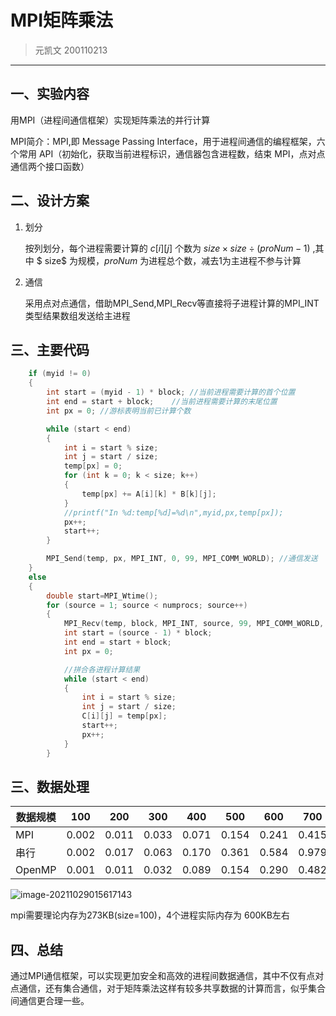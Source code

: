# MPI矩阵乘法

> 元凯文 200110213

---



## 一、实验内容

用MPI（进程间通信框架）实现矩阵乘法的并行计算

MPI简介：MPI,即 Message Passing Interface，用于进程间通信的编程框架，六个常用 API（初始化，获取当前进程标识，通信器包含进程数，结束 MPI，点对点通信两个接口函数）

## 二、设计方案

1. 划分

   按列划分，每个进程需要计算的 $c [i] [j]$ 个数为 $size\times size\div (proNum-1)$ ,其中 $ size$ 为规模，$proNum$ 为进程总个数，减去1为主进程不参与计算

2. 通信

   采用点对点通信，借助MPI_Send,MPI_Recv等直接将子进程计算的MPI_INT类型结果数组发送给主进程

## 三、主要代码

```c
    if (myid != 0)
    {
        int start = (myid - 1) * block; //当前进程需要计算的首个位置
        int end = start + block;    //当前进程需要计算的末尾位置
        int px = 0; //游标表明当前已计算个数

        while (start < end)
        {
            int i = start % size;
            int j = start / size;
            temp[px] = 0;
            for (int k = 0; k < size; k++)
            {
                temp[px] += A[i][k] * B[k][j];
            }
            //printf("In %d:temp[%d]=%d\n",myid,px,temp[px]);
            px++;
            start++;
        }

        MPI_Send(temp, px, MPI_INT, 0, 99, MPI_COMM_WORLD); //通信发送
    }
    else
    {
        double start=MPI_Wtime();
        for (source = 1; source < numprocs; source++)
        {
            MPI_Recv(temp, block, MPI_INT, source, 99, MPI_COMM_WORLD, &status); //通信接收
            int start = (source - 1) * block;
            int end = start + block;
            int px = 0;

            //拼合各进程计算结果
            while (start < end)
            {
                int i = start % size;
                int j = start / size;
                C[i][j] = temp[px];
                start++;
                px++;
            }
        }
```



## 三、数据处理

| 数据规模 | 100   | 200   | 300   | 400   | 500   | 600   | 700   | 800   | 900   | 1000  |
| -------- | ----- | ----- | ----- | ----- | ----- | ----- | ----- | ----- | ----- | ----- |
| MPI      | 0.002 | 0.011 | 0.033 | 0.071 | 0.154 | 0.241 | 0.415 | 0.622 | 0.819 | 1.329 |
| 串行     | 0.002 | 0.017 | 0.063 | 0.170 | 0.361 | 0.584 | 0.979 | 1.735 | 2.611 | 4.081 |
| OpenMP   | 0.001 | 0.011 | 0.032 | 0.089 | 0.154 | 0.290 | 0.482 | 0.866 | 1.341 | 1.772 |



![image-20211029015617143](fig/MPI矩阵乘法/image-20211029015617143.png)

mpi需要理论内存为273KB(size=100)，4个进程实际内存为 600KB左右

## 四、总结

通过MPI通信框架，可以实现更加安全和高效的进程间数据通信，其中不仅有点对点通信，还有集合通信，对于矩阵乘法这样有较多共享数据的计算而言，似乎集合间通信更合理一些。